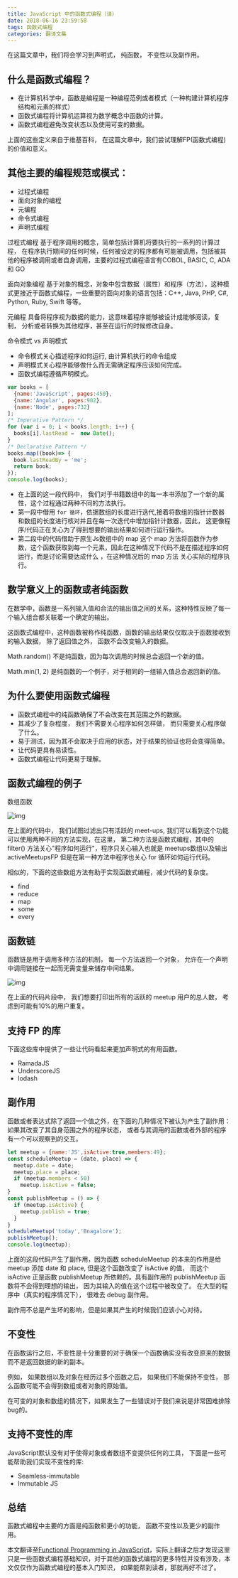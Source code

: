 ```yaml
---
title: JavaScript 中的函数式编程（译）
date: 2018-06-16 23:59:58
tags: 函数式编程
categories: 翻译文集
---
```


在这篇文章中，我们将会学习到声明式， 纯函数， 不变性以及副作用。

## 什么是函数式编程？

- 在计算机科学中，函数是编程是一种编程范例或者模式（一种构建计算机程序结构和元素的样式）
- 函数式编程将计算机运算视为数学概念中函数的计算。
- 函数式编程避免改变状态以及使用可变的数据。

上面的这些定义来自于维基百科， 在这篇文章中，我们尝试理解FP(函数式编程)的价值和意义。

## 其他主要的编程规范或模式：

- 过程式编程
- 面向对象的编程
- 元编程
- 命令式编程
- 声明式编程

过程式编程 基于程序调用的概念，简单包括计算机将要执行的一系列的计算过程， 在程序执行期间的任何时候，任何被设定的程序都有可能被调用，包括被其他的程序被调用或者自身调用，主要的过程式编程语言有COBOL, BASIC, C, ADA 和 GO

面向对象编程 基于对象的概念，对象中包含数据（属性）和程序（方法），这种模式更接近于函数式编程，一些重要的面向对象的语言包括：C++, Java, PHP, C#, Python, Ruby, Swift 等等。

元编程 具备将程序视为数据的能力，这意味着程序能够被设计成能够阅读，复制， 分析或者转换为其他程序，甚至在运行的时候修改自身。

命令模式 vs 声明模式

- 命令模式关心描述程序如何运行, 由计算机执行的命令组成
- 声明模式关心程序能够做什么而无需确定程序应该如何完成。
- 函数式编程遵循声明模式。

```javascript
var books = [
  {name:'JavaScript', pages:450}, 
  {name:'Angular', pages:902},
  {name:'Node', pages:732}
];
/* Imperative Pattern */
for (var i = 0; i < books.length; i++) {
  books[i].lastRead =  new Date();
}
/* Declarative Pattern */
books.map((book)=> {
  book.lastReadBy = 'me';
  return book;
});
console.log(books);
```

- 在上面的这一段代码中， 我们对于书籍数组中的每一本书添加了一个新的属性，这个过程通过两种不同的方法执行。
- 第一段中借用 `for 循环`，依据数组的长度进行迭代,接着将数组的指针计数器和数组的长度进行核对并且在每一次迭代中增加指针计数器，因此， 这更像程序/代码正在关心为了得到想要的输出结果如何进行运行操作。
- 第二段中的代码借助于原生Js数组中的 map  这个 map  方法将函数作为参数，这个函数获取到每一个元素，因此在这种情况下代码不是在描述程序如何运行，而是讨论需要达成什么 ，在这种情况后的 map 方法 关心实际的程序执行。

## 数学意义上的函数或者纯函数

在数学中，函数是一系列输入值和合法的输出值之间的关系，这种特性反映了每一个输入组合都关联着一个确定的输出。

这函数式编程中，这种函数被称作纯函数，函数的输出结果仅仅取决于函数接收到的输入数据， 除了返回值之外， 函数不会改变输入的数据。

Math.random() 不是纯函数，因为每次调用的时候总会返回一个新的值。

Math.min(1, 2) 是纯函数的一个例子，对于相同的一组输入值总会返回新的值。

## 为什么要使用函数式编程

- 函数式编程中的纯函数确保了不会改变在其范围之外的数据。
- 其减少了复杂程度， 我们不需要关心程序如何怎样做， 而只需要关心程序做了什么。
- 易于测试，因为其不会取决于应用的状态，对于结果的验证也将会变得简单。
- 让代码更具有易读性。
- 函数式编程让代码更易于理解。

## 函数式编程的例子

数组函数

![img](https://pic1.zhimg.com/v2-e66d6b1b5b60c7e36e852e8dc0779212_b.jpg)

在上面的代码中， 我们试图过滤出只有活跃的 meet-ups, 我们可以看到这个功能可以使用两种不同的方法实现，在这里， 第二种方法是函数式编程，其中的 filter() 方法关心"程序如何运行"，程序只关心输入也就是 meetups数组以及输出activeMeetupsFP 但是在第一种方法中程序也关心 for 循环如何运行代码。

相似的，下面的这些数组方法有助于实现函数式编程，减少代码的复杂度。

- find
- reduce
- map
- some
- every

## 函数链

函数链是用于调用多种方法的机制， 每一个方法返回一个对象， 允许在一个声明中调用链接在一起而无需变量来储存中间结果。

![img](https://pic4.zhimg.com/v2-99715077ff8316e0a8e88a315c9bf560_b.jpg)

在上面的代码片段中， 我们想要打印出所有的活跃的 meetup 用户的总人数， 考虑到可能有10%的用户重复。

## 支持 FP 的库

下面这些库中提供了一些让代码看起来更加声明式的有用函数。

- RamadaJS
- UnderscoreJS
- lodash

## 副作用

函数或者表达式除了返回一个值之外，在下面的几种情况下被认为产生了副作用： 如果其改变了其自身范围之外的程序状态， 或者与其调用的函数或者外部的程序有一个可以观察到的交互。

```javascript
let meetup = {name:'JS',isActive:true,members:49};
const scheduleMeetup = (date, place) => {
  meetup.date = date;
  meetup.place = place;
  if (meetup.members < 50)
    meetup.isActive = false;
}
const publishMeetup = () => {
  if (meetup.isActive) {
    meetup.publish = true;
  }
}
scheduleMeetup('today','Bnagalore');
publishMeetup();
console.log(meetup);
```

上面的这段代码产生了副作用，因为函数 scheduleMeetup 的本来的作用是给 meetup 添加 date 和 place, 但是这个函数改变了 isActive 的值， 而这个 isActive 正是函数 publishMeetup 所依赖的。具有副作用的 publishMeetup 函数将不会得到理想的输出， 因为其输入的值在这个过程中被改变了。 在大型的程序中（真实的程序情况下）， 很难去 debug 副作用。

副作用不总是产生坏的影响，但是如果其产生的时候我们应该小心对待。

## 不变性

在函数运行之后，不变性是十分重要的对于确保一个函数确实没有改变原来的数据而不是返回数据的新的副本。

例如， 如果数组以及对象在经历过多个函数之后， 如果我们不能保持不变性， 那么函数可能不会得到数组或者对象的原始值。

在可变的对象和数组的情况下，如果发生了一些错误对于我们来说是非常困难排除bug的。

## 支持不变性的库

JavaScript默认没有对于使得对象或者数组不变提供任何的工具， 下面是一些可能帮助我们实现不变性的库:

- Seamless-immutable
- Immutable JS

## 总结

函数式编程中主要的方面是纯函数和更小的功能， 函数不变性以及更少的副作用。

本文翻译至[Functional Programming in JavaScript](https://codeburst.io/functional-programming-in-javascript-e57e7e28c0e5)，实际上翻译之后才发现这里只是一些函数式编程基础知识，对于其他的函数式编程的更多特性并没有涉及，本文仅仅作为函数式编程的基本入门知识， 如果能帮到读者，那就再好不过了。